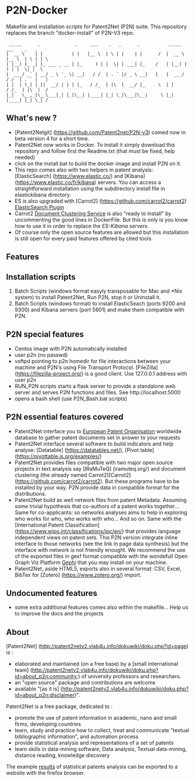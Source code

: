 # P2N-Docker
 Makefile and installation scripts for Patent2Net (P2N) suite. This repository replaces the branch "docker-install" of P2N-V3 repo.

     _____      _             _     ___    _   _      _           _____   ___    _   _ 
    |  __ \    | |           | |   |__ \  | \ | |    | |      /  |  __ \ |__ \  | \ | | \
    | |__) |_ _| |_ ___ _ __ | |_     ) | |  \| | ___| |_    /   | |__) |   ) | |  \| |  \
    |  ___/ _` | __/ _ \ '_ \| __|   / /  | . ` |/ _ \ __|   |   |  ___/   / /  | . ` |   |
    | |  | (_| | ||  __/ | | | |_   / /_  | |\  |  __/ |_     \  | |      / /_  | |\  |  /
    |_|   \__,_|\__\___|_| |_|\__| |____| |_| \_|\___|\__|     \ |_|     |____| |_| \_| /       

What's new ?
-----
* [Patent2Netgit] (https://github.com/Patent2net/P2N-v3) comed now in beta version 4 for a short time.
* Patent2Net now works in Docker. To install it simply download this repository and follow first the Readme.txt (that must be fixed, help needed) 
* click on the install.bat to build the docker image and install P2N on it.
* This repo comes also with two helpers in patent analysis: [ElasticSearch] (https://www.elastic.co/) and [Kibana] (https://www.elastic.co/fr/kibana) servers. You can access a straightforward installation using the subdirectory install file in elastickibana directory. 
* ES is also upgraded with [Carrot2] (https://github.com/carrot2/carrot2) [ElasticSearch Plugin](https://github.com/carrot2/elasticsearch-carrot2)
* Carrot2 [Document Clustering Service](https://carrot2.github.io/release/4.0.4/doc/rest-api-basics/) is also "ready to install" by uncommenting the good lines in DockerFile. But this is only is you know how to use it in order to replace the _ES-Kibana servers_.
* Of course only the open source features are allowed but this installation is still open for every paid features offered by cited tools.

Features
--------
## Installation scripts
1. Batch Scripts (windows format easyly transposable for Mac and *Nix system) to install Patent2Net, Run P2N, stop it or Uninstall it.
2. Batch Scripts (windows format) to install ElasticSeach (ports 9200 and 9300) and Kibana servers (port 5601) and make them compatible with P2N.
## P2N special features
* Centos image with P2N automatically installed
* user p2n (no passwd)
* vsftpd pointing to p2n homedir for file interactions between your machine and P2N's using File Transport Protocol. [FileZilla] (https://filezilla-project.org/) is a good client. Use 127.0.0.1 address with user p2n
* RUN_P2N scripts starts a flask server to provide a standalone web server and serves P2N functions and files. See http://localhost:5000
* opens a bash shell (use P2N_Bash.bat scripts)
## P2N essential features covered
* Patent2Net interface you to [European Patent Organisation](https://www.epo.org/) worldwide database to gather patent documents set in answer to your requests 
* Patent2Net interface several software to build indicators and help analyse: [Datatable] (https://datatables.net/), [Pivot table] (https://pivottable.js.org/examples/)
* Patent2Net provides files compatible with two major open source projects in text analysis say [IRaMuTeQ] (iramuteq.org/) and document clustering (the already named Carrot2)[Carrot2] (https://github.com/carrot2/carrot2). But these programs have to be installed by your way. P2N provide data in compatible format for the distributions.
* Patent2Net build as well network files from patent Metadata. Assuming some trivial hypothesis that co-authors of a patent works together... Same for co-applicants: so networks analyses aims to help in exploring who works for who, who works with who... And so on. Same with the  [International Patent Classification] (https://www.wipo.int/classifications/ipc/en/) that provides language independent views on patent sets. This P2N version integrate inline interface to those networks (see the link in page data synthesis) but the interface with network is not friendly enought. We recommend the use of the exported files in gexf format compatible with the wondefull Open Graph Viz Platform [Gephi](https://gephi.org/) that you may install on your machine.
* Patent2Net, aside HTML5, exports also in several format: CSV, Excel, BibTex for [Zotero] (https://www.zotero.org/) import.
## Undocumented features
* some extra additional features comes also within the makefile... Help us to improve the docs and the projects

About
-----
[Patent2Net] (http://patent2netv2.vlab4u.info/dokuwiki/doku.php?id=page) is :
* elaborated and maintained (on a free base) by a [small international team] (http://patent2netv2.vlab4u.info/dokuwiki/doku.php?id=about_p2n:community;) of university professors and researchers.  
* an "open source" package and contributions are welcome
* available "[as it is] (http://patent2netv2.vlab4u.info/dokuwiki/doku.php?id=about_p2n:disclaimer)".

Patent2Net is a free package, dedicated to :
* promote the use of patent information in academic, nano and small firms, developing countries
* learn, study and practice how to collect, treat and communicate "textual bibliographic information", and automation process
* provide statistical analysis and representations of a set of patents
* learn skills in data-mining software, Data analysis, Textual data-mining, distance reading, knowledge discovery

The example [results](http://patent2netv2.vlab4u.info/) of statistical patents analysis can be exported to a website with the firefox browser.


